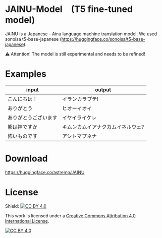 

# JAINU-Model　(T5 fine-tuned model)
JAINU is a Japanese - Ainu language machine translation model.
We used sonoisa t5-base-japanese (https://huggingface.co/sonoisa/t5-base-japanese).

⚠️ Attention! The model is still experimental and needs to be refined!

# Examples

| input | output|
|---|---|
|こんにちは！|イランカラプテ!|
|ありがとう|ヒオーイオイ|
|ありがとうございます|イヤイライケレ|
|熊は神ですか|キムンカムイアナクカムイネルウェ?|
|怖いものです|アシトマプネナ|

# Download
https://huggingface.co/astremo/JAINU

# License
Shield: [![CC BY 4.0][cc-by-shield]][cc-by]

This work is licensed under a
[Creative Commons Attribution 4.0 International License][cc-by].

[![CC BY 4.0][cc-by-image]][cc-by]

[cc-by]: http://creativecommons.org/licenses/by/4.0/
[cc-by-image]: https://i.creativecommons.org/l/by/4.0/88x31.png
[cc-by-shield]: https://img.shields.io/badge/License-CC%20BY%204.0-lightgrey.svg
